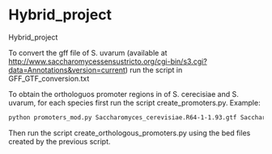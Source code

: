 # Hybrid_project
Hybrid_project


To convert the gff file of S. uvarum (available at http://www.saccharomycessensustricto.org/cgi-bin/s3.cgi?data=Annotations&version=current) run the script in GFF_GTF_conversion.txt

To obtain the orthologuos promoter regions in of S. cerecisiae and S. uvarum, for each species first run the script create_promoters.py. 
Example:

```bash
python promoters_mod.py Saccharomyces_cerevisiae.R64-1-1.93.gtf Saccharomyces_cerevisiae.R64-1-1.dna.toplevel.fa SC_promoters_1000bp.fasta > SC_promoters_1000bp.bed
```


Then run the script create_orthologous_promoters.py using the bed files created by the previous script.
